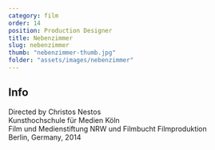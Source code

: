 ```yaml
---
category: film
order: 14
position: Production Designer
title: Nebenzimmer
slug: nebenzimmer
thumb: "nebenzimmer-thumb.jpg"
folder: "assets/images/nebenzimmer"
---
```


## Info
Directed by Christos Nestos  
Kunsthochschule für Medien Köln  
Film und Medienstiftung NRW und Filmbucht Filmproduktion  
Berlin, Germany, 2014
